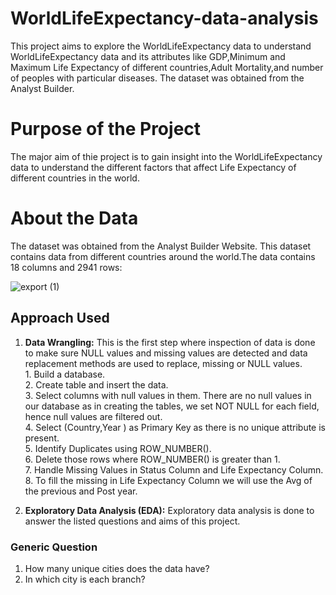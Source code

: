 # WorldLifeExpectancy-data-analysis
This project aims to explore the WorldLifeExpectancy data to understand WorldLifeExpectancy data and its attributes like GDP,Minimum and Maximum Life Expectancy of different countries,Adult Mortality,and number of peoples with particular diseases. The dataset was obtained from the Analyst Builder.

# Purpose of the Project
The major aim of thie project is to gain insight into the WorldLifeExpectancy data to understand the different factors that affect Life Expectancy of different countries in the world.

# About the Data
The dataset was obtained from the Analyst Builder Website. This dataset contains data from different countries around the world.The data contains 18 columns and 2941 rows:

![export (1)](https://github.com/user-attachments/assets/81096519-d25d-412d-879f-21984a5831f4)

## Approach Used

  1. **Data Wrangling:** This is the first step where inspection of data is done to make sure NULL values and missing values are detected and data replacement methods are 
      used to replace, missing or NULL values.\
    1. Build a database.\
    2. Create table and insert the data.\
    3. Select columns with null values in them. There are no null values in our database as in creating the tables, we set NOT NULL for each field, hence null values are 
         filtered out.\
    4. Select (Country,Year ) as Primary Key as there is no unique attribute is present.\
    5. Identify Duplicates using ROW_NUMBER().\
    6. Delete those rows where ROW_NUMBER() is greater than 1.\
    7. Handle Missing Values in Status Column and Life Expectancy Column.\
    8. To fill the missing in Life Expectancy Column we will use the Avg of the previous and Post year.

  2. **Exploratory Data Analysis (EDA):** Exploratory data analysis is done to answer the listed questions and aims of this project.

### Generic Question

1. How many unique cities does the data have?
2. In which city is each branch?


    




